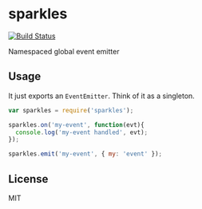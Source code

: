sparkles
========

[![Build Status](https://travis-ci.org/phated/sparkles.svg?branch=master)](https://travis-ci.org/phated/sparkles)

Namespaced global event emitter

## Usage

It just exports an `EventEmitter`. Think of it as a singleton.

```js
var sparkles = require('sparkles');

sparkles.on('my-event', function(evt){
  console.log('my-event handled', evt);
});

sparkles.emit('my-event', { my: 'event' });
```

## License

MIT
